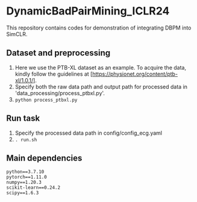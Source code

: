 # DynamicBadPairMining_ICLR24

This repository contains codes for demonstration of integrating DBPM into SimCLR.

## Dataset and preprocessing
1. Here we use the PTB-XL dataset as an example. To acquire the data, kindly follow the guidelines at [https://physionet.org/content/ptb-xl/1.0.1/].
2. Specify both the raw data path and output path for processed data in 'data_processing/process_ptbxl.py'.
3. `python process_ptbxl.py`

## Run task
1. Specify the processed data path in config/config_ecg.yaml
2. `. run.sh`

## Main dependencies
```
python==3.7.10
pytorch==1.11.0
numpy==1.20.3
scikit-learn==0.24.2
scipy==1.6.3
```
